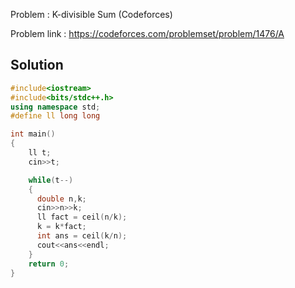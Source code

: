 
Problem : K-divisible Sum (Codeforces)

Problem link : https://codeforces.com/problemset/problem/1476/A

## Solution

```C++
#include<iostream>
#include<bits/stdc++.h>
using namespace std;
#define ll long long

int main()
{
    ll t;
    cin>>t;

    while(t--)
    {
      double n,k;
      cin>>n>>k;
      ll fact = ceil(n/k);
      k = k*fact;
      int ans = ceil(k/n);
      cout<<ans<<endl;
    }
    return 0;
}

```

